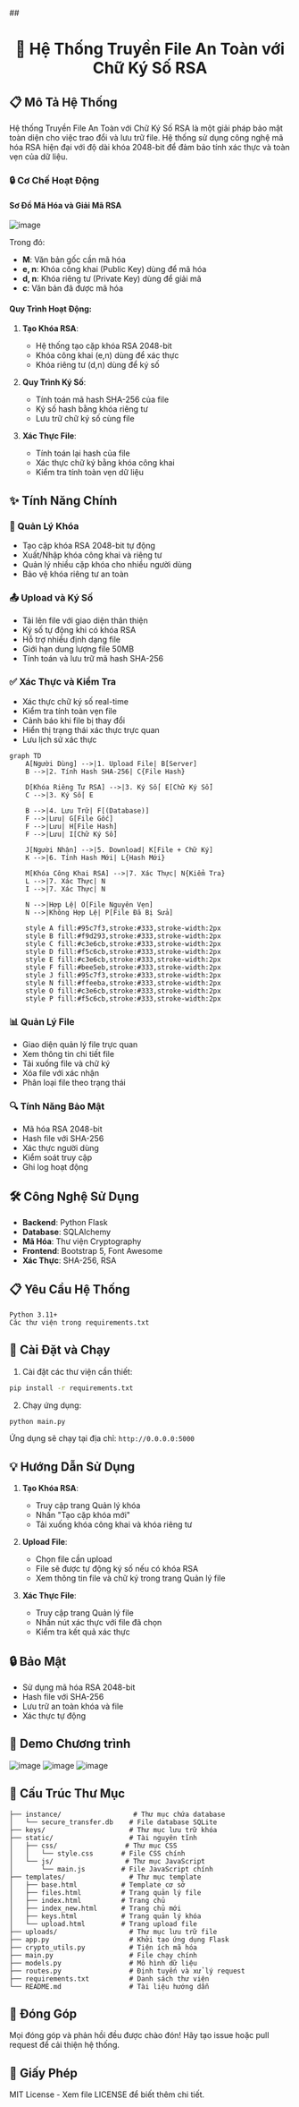 ##<h1 align="center">🔐 Hệ Thống Truyền File An Toàn với Chữ Ký Số RSA</h1>

## 📋 Mô Tả Hệ Thống

Hệ thống Truyền File An Toàn với Chữ Ký Số RSA là một giải pháp bảo mật toàn diện cho việc trao đổi và lưu trữ file. Hệ thống sử dụng công nghệ mã hóa RSA hiện đại với độ dài khóa 2048-bit để đảm bảo tính xác thực và toàn vẹn của dữ liệu.

### 🔒 Cơ Chế Hoạt Động

#### Sơ Đồ Mã Hóa và Giải Mã RSA

![image](https://github.com/user-attachments/assets/501d83b2-9540-4f5d-a3bc-13601d9a948a)


Trong đó:
- **M**: Văn bản gốc cần mã hóa
- **e, n**: Khóa công khai (Public Key) dùng để mã hóa
- **d, n**: Khóa riêng tư (Private Key) dùng để giải mã
- **c**: Văn bản đã được mã hóa

#### Quy Trình Hoạt Động:

1. **Tạo Khóa RSA**:
   - Hệ thống tạo cặp khóa RSA 2048-bit
   - Khóa công khai (e,n) dùng để xác thực
   - Khóa riêng tư (d,n) dùng để ký số

2. **Quy Trình Ký Số**:
   - Tính toán mã hash SHA-256 của file
   - Ký số hash bằng khóa riêng tư
   - Lưu trữ chữ ký số cùng file

3. **Xác Thực File**:
   - Tính toán lại hash của file
   - Xác thực chữ ký bằng khóa công khai
   - Kiểm tra tính toàn vẹn dữ liệu

## ✨ Tính Năng Chính

### 🔑 Quản Lý Khóa
- Tạo cặp khóa RSA 2048-bit tự động
- Xuất/Nhập khóa công khai và riêng tư
- Quản lý nhiều cặp khóa cho nhiều người dùng
- Bảo vệ khóa riêng tư an toàn

### 📤 Upload và Ký Số
- Tải lên file với giao diện thân thiện
- Ký số tự động khi có khóa RSA
- Hỗ trợ nhiều định dạng file
- Giới hạn dung lượng file 50MB
- Tính toán và lưu trữ mã hash SHA-256

### ✅ Xác Thực và Kiểm Tra
- Xác thực chữ ký số real-time
- Kiểm tra tính toàn vẹn file
- Cảnh báo khi file bị thay đổi
- Hiển thị trạng thái xác thực trực quan
- Lưu lịch sử xác thực


```mermaid
graph TD
    A[Người Dùng] -->|1. Upload File| B[Server]
    B -->|2. Tính Hash SHA-256| C{File Hash}
    
    D[Khóa Riêng Tư RSA] -->|3. Ký Số| E[Chữ Ký Số]
    C -->|3. Ký Số| E
    
    B -->|4. Lưu Trữ| F[(Database)]
    F -->|Lưu| G[File Gốc]
    F -->|Lưu| H[File Hash]
    F -->|Lưu| I[Chữ Ký Số]
    
    J[Người Nhận] -->|5. Download| K[File + Chữ Ký]
    K -->|6. Tính Hash Mới| L{Hash Mới}
    
    M[Khóa Công Khai RSA] -->|7. Xác Thực| N{Kiểm Tra}
    L -->|7. Xác Thực| N
    I -->|7. Xác Thực| N
    
    N -->|Hợp Lệ| O[File Nguyên Vẹn]
    N -->|Không Hợp Lệ| P[File Đã Bị Sửa]
    
    style A fill:#95c7f3,stroke:#333,stroke-width:2px
    style B fill:#f9d293,stroke:#333,stroke-width:2px
    style C fill:#c3e6cb,stroke:#333,stroke-width:2px
    style D fill:#f5c6cb,stroke:#333,stroke-width:2px
    style E fill:#c3e6cb,stroke:#333,stroke-width:2px
    style F fill:#bee5eb,stroke:#333,stroke-width:2px
    style J fill:#95c7f3,stroke:#333,stroke-width:2px
    style N fill:#ffeeba,stroke:#333,stroke-width:2px
    style O fill:#c3e6cb,stroke:#333,stroke-width:2px
    style P fill:#f5c6cb,stroke:#333,stroke-width:2px
```



### 📊 Quản Lý File
- Giao diện quản lý file trực quan
- Xem thông tin chi tiết file
- Tải xuống file và chữ ký
- Xóa file với xác nhận
- Phân loại file theo trạng thái

### 🔍 Tính Năng Bảo Mật
- Mã hóa RSA 2048-bit
- Hash file với SHA-256
- Xác thực người dùng
- Kiểm soát truy cập
- Ghi log hoạt động

## 🛠️ Công Nghệ Sử Dụng

- **Backend**: Python Flask
- **Database**: SQLAlchemy
- **Mã Hóa**: Thư viện Cryptography
- **Frontend**: Bootstrap 5, Font Awesome
- **Xác Thực**: SHA-256, RSA

## 📋 Yêu Cầu Hệ Thống

```
Python 3.11+
Các thư viện trong requirements.txt
```

## 🚀 Cài Đặt và Chạy

1. Cài đặt các thư viện cần thiết:
```bash
pip install -r requirements.txt
```

2. Chạy ứng dụng:
```bash
python main.py
```

Ứng dụng sẽ chạy tại địa chỉ: `http://0.0.0.0:5000`

## 💡 Hướng Dẫn Sử Dụng

1. **Tạo Khóa RSA**:
   - Truy cập trang Quản lý khóa
   - Nhấn "Tạo cặp khóa mới"
   - Tải xuống khóa công khai và khóa riêng tư

2. **Upload File**:
   - Chọn file cần upload
   - File sẽ được tự động ký số nếu có khóa RSA
   - Xem thông tin file và chữ ký trong trang Quản lý file

3. **Xác Thực File**:
   - Truy cập trang Quản lý file
   - Nhấn nút xác thực với file đã chọn
   - Kiểm tra kết quả xác thực

## 🔒 Bảo Mật

- Sử dụng mã hóa RSA 2048-bit
- Hash file với SHA-256
- Lưu trữ an toàn khóa và file
- Xác thực tự động

## 📁 Demo Chương trình
![image](https://github.com/user-attachments/assets/d59d5227-96fd-46c1-b499-95acb6128b32)
![image](https://github.com/user-attachments/assets/4ba2e186-2303-4365-9c4a-63eef07f05fe)
![image](https://github.com/user-attachments/assets/769fb94b-3877-4d23-8fd6-4c2a2b060889)


## 📁 Cấu Trúc Thư Mục

```
├── instance/                  # Thư mục chứa database
│   └── secure_transfer.db    # File database SQLite
├── keys/                     # Thư mục lưu trữ khóa
├── static/                   # Tài nguyên tĩnh
│   ├── css/                 # Thư mục CSS
│   │   └── style.css       # File CSS chính
│   └── js/                  # Thư mục JavaScript
│       └── main.js         # File JavaScript chính
├── templates/                # Thư mục template
│   ├── base.html           # Template cơ sở
│   ├── files.html          # Trang quản lý file
│   ├── index.html          # Trang chủ
│   ├── index_new.html      # Trang chủ mới
│   ├── keys.html           # Trang quản lý khóa
│   └── upload.html         # Trang upload file
├── uploads/                  # Thư mục lưu trữ file
├── app.py                    # Khởi tạo ứng dụng Flask
├── crypto_utils.py           # Tiện ích mã hóa
├── main.py                   # File chạy chính
├── models.py                 # Mô hình dữ liệu
├── routes.py                 # Định tuyến và xử lý request
├── requirements.txt          # Danh sách thư viện
└── README.md                 # Tài liệu hướng dẫn
```

## 🤝 Đóng Góp

Mọi đóng góp và phản hồi đều được chào đón! Hãy tạo issue hoặc pull request để cải thiện hệ thống.

## 📄 Giấy Phép

MIT License - Xem file LICENSE để biết thêm chi tiết.
